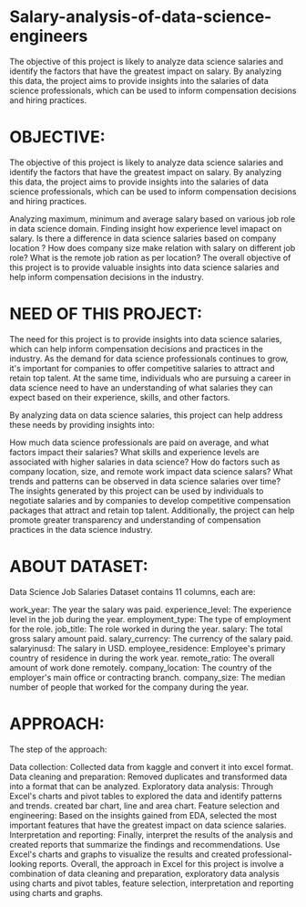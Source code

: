 # Salary-analysis-of-data-science-engineers

The objective of this project is likely to analyze data science salaries and identify the factors that have the greatest impact on salary. By analyzing this data, the project aims to provide insights into the salaries of data science professionals, which can be used to inform compensation decisions and hiring practices.

# OBJECTIVE:
The objective of this project is likely to analyze data science salaries and identify the factors that have the greatest impact on salary. By analyzing this data, the project aims to provide insights into the salaries of data science professionals, which can be used to inform compensation decisions and hiring practices.

Analyzing maximum, minimum and average salary based on various job role in data science domain.
Finding insight how experience level imapact on salary.
Is there a difference in data science salaries based on company location ?
How does company size make relation with salary on different job role?
What is the remote job ration as per location?
The overall objective of this project is to provide valuable insights into data science salaries and help inform compensation decisions in the industry.

# NEED OF THIS PROJECT:
The need for this project is to provide insights into data science salaries, which can help inform compensation decisions and practices in the industry. As the demand for data science professionals continues to grow, it's important for companies to offer competitive salaries to attract and retain top talent. At the same time, individuals who are pursuing a career in data science need to have an understanding of what salaries they can expect based on their experience, skills, and other factors.

By analyzing data on data science salaries, this project can help address these needs by providing insights into:

How much data science professionals are paid on average, and what factors impact their salaries?
What skills and experience levels are associated with higher salaries in data science?
How do factors such as company location, size, and remote work impact data science salars?
What trends and patterns can be observed in data science salaries over time?
The insights generated by this project can be used by individuals to negotiate salaries and by companies to develop competitive compensation packages that attract and retain top talent. Additionally, the project can help promote greater transparency and understanding of compensation practices in the data science industry.

# ABOUT DATASET:
Data Science Job Salaries Dataset contains 11 columns, each are:

work_year: The year the salary was paid.
experience_level: The experience level in the job during the year.
employment_type: The type of employment for the role.
job_title: The role worked in during the year.
salary: The total gross salary amount paid.
salary_currency: The currency of the salary paid.
salaryinusd: The salary in USD.
employee_residence: Employee's primary country of residence in during the work year.
remote_ratio: The overall amount of work done remotely.
company_location: The country of the employer's main office or contracting branch.
company_size: The median number of people that worked for the company during the year.

# APPROACH:
The step of the approach:

Data collection: Collected data from kaggle and convert it into excel format.
Data cleaning and preparation: Removed duplicates and transformed data into a format that can be analyzed.
Exploratory data analysis: Through Excel's charts and pivot tables to explored the data and identify patterns and trends. created bar chart, line and area chart.
Feature selection and engineering: Based on the insights gained from EDA, selected the most important features that have the greatest impact on data science salaries.
Interpretation and reporting: Finally, interpret the results of the analysis and created reports that summarize the findings and recommendations. Use Excel's charts and graphs to visualize the results and created professional-looking reports.
Overall, the approach in Excel for this project is involve a combination of data cleaning and preparation, exploratory data analysis using charts and pivot tables, feature selection, interpretation and reporting using charts and graphs.
